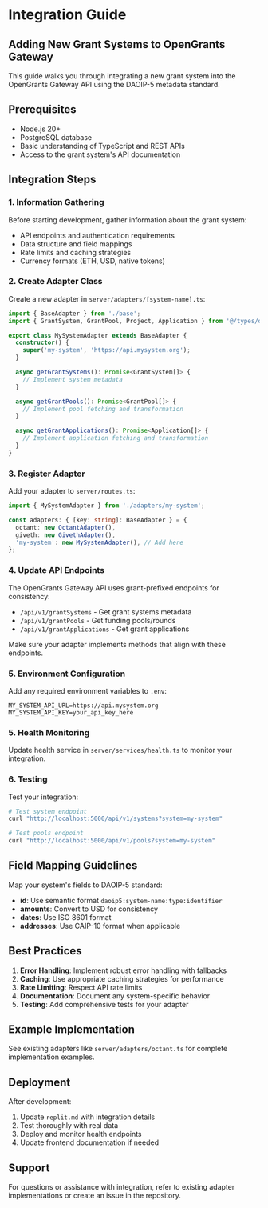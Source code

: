 # Integration Guide

## Adding New Grant Systems to OpenGrants Gateway

This guide walks you through integrating a new grant system into the OpenGrants Gateway API using the DAOIP-5 metadata standard.

## Prerequisites

- Node.js 20+
- PostgreSQL database
- Basic understanding of TypeScript and REST APIs
- Access to the grant system's API documentation

## Integration Steps

### 1. Information Gathering

Before starting development, gather information about the grant system:

- API endpoints and authentication requirements
- Data structure and field mappings
- Rate limits and caching strategies
- Currency formats (ETH, USD, native tokens)

### 2. Create Adapter Class

Create a new adapter in `server/adapters/[system-name].ts`:

```typescript
import { BaseAdapter } from './base';
import { GrantSystem, GrantPool, Project, Application } from '@/types/daoip5';

export class MySystemAdapter extends BaseAdapter {
  constructor() {
    super('my-system', 'https://api.mysystem.org');
  }

  async getGrantSystems(): Promise<GrantSystem[]> {
    // Implement system metadata
  }

  async getGrantPools(): Promise<GrantPool[]> {
    // Implement pool fetching and transformation
  }

  async getGrantApplications(): Promise<Application[]> {
    // Implement application fetching and transformation
  }
}
```

### 3. Register Adapter

Add your adapter to `server/routes.ts`:

```typescript
import { MySystemAdapter } from './adapters/my-system';

const adapters: { [key: string]: BaseAdapter } = {
  octant: new OctantAdapter(),
  giveth: new GivethAdapter(),
  'my-system': new MySystemAdapter(), // Add here
};
```

### 4. Update API Endpoints

The OpenGrants Gateway API uses grant-prefixed endpoints for consistency:

- `/api/v1/grantSystems` - Get grant systems metadata
- `/api/v1/grantPools` - Get funding pools/rounds  
- `/api/v1/grantApplications` - Get grant applications

Make sure your adapter implements methods that align with these endpoints.

### 5. Environment Configuration

Add any required environment variables to `.env`:

```
MY_SYSTEM_API_URL=https://api.mysystem.org
MY_SYSTEM_API_KEY=your_api_key_here
```

### 5. Health Monitoring

Update health service in `server/services/health.ts` to monitor your integration.

### 6. Testing

Test your integration:

```bash
# Test system endpoint
curl "http://localhost:5000/api/v1/systems?system=my-system"

# Test pools endpoint
curl "http://localhost:5000/api/v1/pools?system=my-system"
```

## Field Mapping Guidelines

Map your system's fields to DAOIP-5 standard:

- **id**: Use semantic format `daoip5:system-name:type:identifier`
- **amounts**: Convert to USD for consistency
- **dates**: Use ISO 8601 format
- **addresses**: Use CAIP-10 format when applicable

## Best Practices

1. **Error Handling**: Implement robust error handling with fallbacks
2. **Caching**: Use appropriate caching strategies for performance
3. **Rate Limiting**: Respect API rate limits
4. **Documentation**: Document any system-specific behavior
5. **Testing**: Add comprehensive tests for your adapter

## Example Implementation

See existing adapters like `server/adapters/octant.ts` for complete implementation examples.

## Deployment

After development:

1. Update `replit.md` with integration details
2. Test thoroughly with real data
3. Deploy and monitor health endpoints
4. Update frontend documentation if needed

## Support

For questions or assistance with integration, refer to existing adapter implementations or create an issue in the repository.